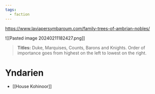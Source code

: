 ```yaml
---
tags:
  - faction
---
```

https://www.laviapersymbaroum.com/family-trees-of-ambrian-nobles/


![[Pasted image 20240211182427.png]]
> **Titles:** Duke, Marquises, Counts, Barons and Knights. Order of importance goes from highest on the left to lowest on the right.
# Yndarien
- [[House Kohinoor]]